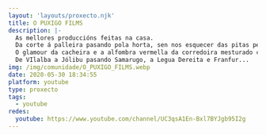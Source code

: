 ```yaml
---
layout: 'layouts/proxecto.njk'
title: O PUXIGO FILMS
description: |-
  As mellores produccións feitas na casa.
  Da corte á palleira pasando pola horta, sen nos esquecer das pitas peludas do curral.
  O glamour da cacheira e a alfombra vermella da corredoira mesturado co bo facer dun equipo técnico e artístico de prestixio casi internacional.
  De VIlalba a Jólibu pasando Samarugo, a Legua Dereita e Franfur...
img: /img/comunidade/O_PUXIGO_FILMS.webp
date: 2020-05-30 18:34:55
platform: youtube
type: proxecto
tags:
  - youtube
redes:
  youtube: https://www.youtube.com/channel/UC3qsA1En-Bxl7BYJgb95I2g
---
```

